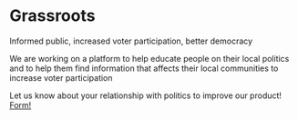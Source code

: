 # Grassroots


Informed public, increased voter participation, better democracy


We are working on a platform to help educate people on their
local politics and to help them find information that affects their
local communities to increase voter participation


Let us know about your relationship with politics to improve our product!
[Form!](https://forms.gle/r1bcfqU9ZH3a28sv9)
